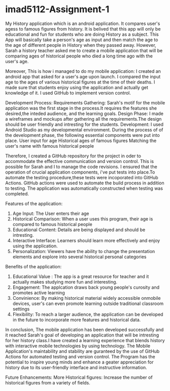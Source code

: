 # imad5112-Assignment-1
My History application which is an android application. It compares user's agess to famous figures from history. It is belived that this app will only be educational and fun for students who are doing History as a subject. This App will basically take a person's age as input and then match the age to the age of different people in History when they passed away.
However, Sarah a history teacher asked me to create a mobile application that will be comparing ages of historical people who died a long time ago with the user's age.

Moreover, This is how i managed to do my mobile application:
I created an android app that asked for a user's age upon launch.
I compared the input age to the ages of various historical figures at the time of their deaths.
I made sure that students enjoy using the application and actually get knowledge of it.
I used GitHub to implement version control.

Development Process:
Requirements Gathering: Sarah's motif for the mobile application was the first stage in the process.It requires  the features she desired,the inteded audience, and the learning goals.
Design Phase: I made a wireframes and mockups after gathering all the requirements.The design should be user friendly and intresting for the students.
Development: I used Android Studio  as my developmental environment. During the process of of the development phase, the following essential components were put into place.
User input for age
Historical ages of famous figures
Matching the user's name with famous historical people

Therefore, I created a GitHub repository for the project in oder to accommodate the effective communication and version control. This is possible for Sarah and I to manage the code revisions.
I ensured that the operation of crucial application components, i've put tests into place.To automate the testing procedure,these tests were incoporated into GitHub Actions.
GitHub actions were used to automate the build process in addition to testing. The application was automatically constructed when testing was completed.

Features of the application:
1. Age Input: The User enters their age
2. Historical Comparison: When a user uses this program, their age is compared to famous historical people
3. Educational Content: Details are being displayed and should be intresting.
4. Interactive Interface: Learners should learn more effectively and enjoy using the application.
5. Personalization: Viewers have the ability to change the presentation elements and explore into several historical personal categories

Benefits of the application:
1. Educational Value : The app is a great resource for teacher and it actually makes studying more fun and interesting.
2. Engagement: The applcation draws back young people's curosity and promotes active learning
3. Convinience: By making historical material widely accessible onmobile devices, user's can even promote learning outside traditional classroom settings
4. Flexibility: To reach a larger audience, the application can be developed in the future to incorporate more features and historical data.


In conclusion, The mobile application has been developed successfully and it reached Sarah's goal of developing an application that will be intresting for her history class.I have created a learning experience that blends history with interactive mobile technologies by using technology. The Mobile Application's maintability and stability are guranteed by the use of GitHub Actions for automated testing and version control. The Program has the potential to inspire young minds and enhance a geater appreciation for history due to its user-friendly interface and instructive information.

Future Enhancements:
More Historical figures: Increase the number of historical figures from a variety of fields.

